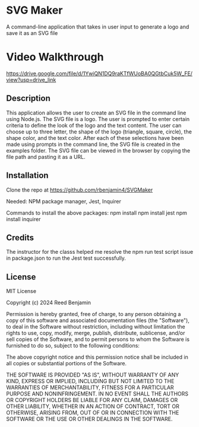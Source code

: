 # SVG Maker
A command-line application that takes in user input to generate a logo and save it as an SVG file

# Video Walkthrough
https://drive.google.com/file/d/1YwiQN1DQ9raKTfWUoBA0QGtbCuk5W_FE/view?usp=drive_link

## Description
This application allows the user to create an SVG file in the command line using Node.js. The SVG file is a logo. The user is prompted to enter certain criteria to define the look of the logo and the text content. The user can choose up to three letter, the shape of the logo (triangle, square, circle), the shape color, and the text color. After each of these selections have been made using prompts in the command line, the SVG file is created in the examples folder. The SVG file can be viewed in the browser by copying the file path and pasting it as a URL.

## Installation

Clone the repo at https://github.com/rbenjamin4/SVGMaker

Needed: NPM package manager, Jest, Inquirer

Commands to install the above packages:
npm install 
npm install jest
npm install inquirer

## Credits
The instructor for the classs helped me resolve the npm run test script issue in package.json to run the Jest test successfully.

## License

MIT License

Copyright (c) 2024 Reed Benjamin

Permission is hereby granted, free of charge, to any person obtaining a copy of this software and associated documentation files (the "Software"), to deal in the Software without restriction, including without limitation the rights to use, copy, modify, merge, publish, distribute, sublicense, and/or sell copies of the Software, and to permit persons to whom the Software is furnished to do so, subject to the following conditions:

The above copyright notice and this permission notice shall be included in all copies or substantial portions of the Software.

THE SOFTWARE IS PROVIDED "AS IS", WITHOUT WARRANTY OF ANY KIND, EXPRESS OR IMPLIED, INCLUDING BUT NOT LIMITED TO THE WARRANTIES OF MERCHANTABILITY, FITNESS FOR A PARTICULAR PURPOSE AND NONINFRINGEMENT. IN NO EVENT SHALL THE AUTHORS OR COPYRIGHT HOLDERS BE LIABLE FOR ANY CLAIM, DAMAGES OR OTHER LIABILITY, WHETHER IN AN ACTION OF CONTRACT, TORT OR OTHERWISE, ARISING FROM, OUT OF OR IN CONNECTION WITH THE SOFTWARE OR THE USE OR OTHER DEALINGS IN THE SOFTWARE.